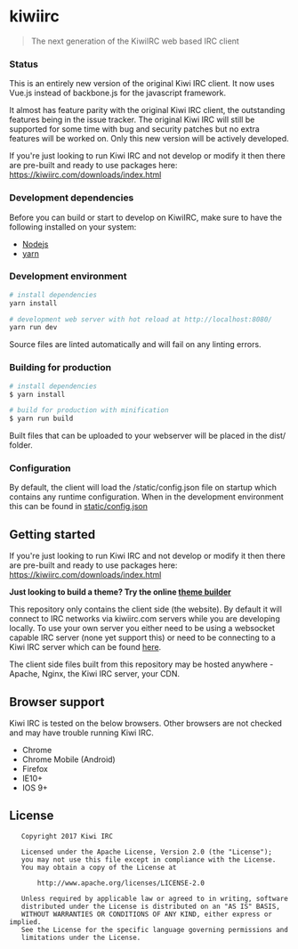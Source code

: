 # kiwiirc

> The next generation of the KiwiIRC web based IRC client

### Status
This is an entirely new version of the original Kiwi IRC client. It now uses Vue.js instead of backbone.js for the javascript framework.

It almost has feature parity with the original Kiwi IRC client, the outstanding features being in the issue tracker. The original Kiwi IRC will still be supported for some time with bug and security patches but no extra features will be worked on. Only this new version will be actively developed.

If you're just looking to run Kiwi IRC and not develop or modify it then there are pre-built and ready to use packages here: https://kiwiirc.com/downloads/index.html


### Development dependencies
Before you can build or start to develop on KiwiIRC, make sure to have the
following installed on your system:
* [Nodejs](https://nodejs.org/)
* [yarn](https://yarnpkg.com/)

### Development environment

``` bash
# install dependencies
yarn install

# development web server with hot reload at http://localhost:8080/
yarn run dev
```

Source files are linted automatically and will fail on any linting errors.

### Building for production

``` bash
# install dependencies
$ yarn install

# build for production with minification
$ yarn run build
```

Built files that can be uploaded to your webserver will be placed in the dist/ folder.

### Configuration

By default, the client will load the /static/config.json file on startup which
contains any runtime configuration. When in the development environment this can
be found in [static/config.json](static/config.json)

## Getting started

If you're just looking to run Kiwi IRC and not develop or modify it then there are pre-built and ready to use packages here: https://kiwiirc.com/downloads/index.html

**Just looking to build a theme? Try the online [theme builder](https://kiwiirc.com/nextclient-themebuilder)**

This repository only contains the client side (the website). By default it will connect to IRC networks via kiwiirc.com servers while you are developing locally. To use your own server you either need to be using a websocket capable IRC server (none yet support this) or need to be connecting to a Kiwi IRC server which can be found [here](https://github.com/kiwiirc/webircgateway). 

The client side files built from this repository may be hosted anywhere - Apache, Nginx, the Kiwi IRC server, your CDN.

## Browser support

Kiwi IRC is tested on the below browsers. Other browsers are not checked and may have trouble running Kiwi IRC.
* Chrome
* Chrome Mobile (Android)
* Firefox
* IE10+
* IOS 9+


## License
~~~
   Copyright 2017 Kiwi IRC

   Licensed under the Apache License, Version 2.0 (the "License");
   you may not use this file except in compliance with the License.
   You may obtain a copy of the License at

       http://www.apache.org/licenses/LICENSE-2.0

   Unless required by applicable law or agreed to in writing, software
   distributed under the License is distributed on an "AS IS" BASIS,
   WITHOUT WARRANTIES OR CONDITIONS OF ANY KIND, either express or implied.
   See the License for the specific language governing permissions and
   limitations under the License.
~~~
